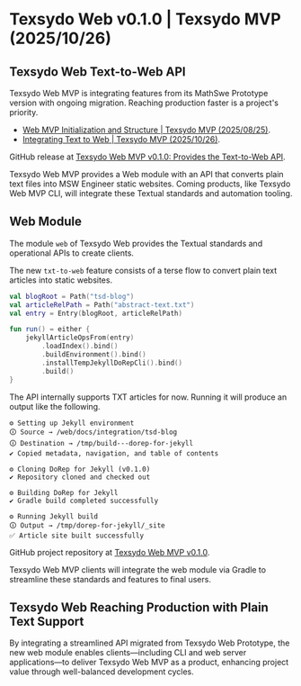 <!-- Copyright (c) 2025 Tobias Briones. All rights reserved. -->
<!-- SPDX-License-Identifier: CC-BY-4.0 -->
<!-- This file is part of https://github.com/tobiasbriones/blog -->

# Texsydo Web v0.1.0 | Texsydo MVP (2025/10/26)

## Texsydo Web Text-to-Web API

Texsydo Web MVP is integrating features from its MathSwe Prototype version with
ongoing migration. Reaching production faster is a project's priority.

- [Web MVP Initialization and Structure \| Texsydo MVP (2025/08/25)](https://blog.mathsoftware.engineer/web-mvp-initialization-and-structure---texsydo-mvp-2025-08-25).
- [Integrating Text to Web \| Texsydo MVP (2025/10/26)](https://blog.mathsoftware.engineer/integrating-text-to-web---texsydo-mvp-2025-10-26).

GitHub release
at [Texsydo Web MVP v0.1.0: Provides the Text-to-Web API](https://github.com/texsydo/texsydo---mvp/releases/tag/v0.2.0).

Texsydo Web MVP provides a Web module with an API that converts plain text files
into MSW Engineer static websites. Coming products, like Texsydo Web MVP CLI,
will integrate these Textual standards and automation tooling.

## Web Module

The module `web` of Texsydo Web provides the Textual standards and operational
APIs to create clients.

The new `txt-to-web` feature consists of a terse flow to convert plain text
articles into static websites.

```kotlin
val blogRoot = Path("tsd-blog")
val articleRelPath = Path("abstract-text.txt")
val entry = Entry(blogRoot, articleRelPath)

fun run() = either {
    jekyllArticleOpsFrom(entry)
        .loadIndex().bind()
        .buildEnvironment().bind()
        .installTempJekyllDoRepCli().bind()
        .build()
}
```

The API internally supports TXT articles for now. Running it will produce an
output like the following.

```
⚙ Setting up Jekyll environment
🛈 Source → /web/docs/integration/tsd-blog
🛈 Destination → /tmp/build---dorep-for-jekyll
✔ Copied metadata, navigation, and table of contents

⚙ Cloning DoRep for Jekyll (v0.1.0)
✔ Repository cloned and checked out

⚙ Building DoRep for Jekyll
✔ Gradle build completed successfully

⚙ Running Jekyll build
🛈 Output → /tmp/dorep-for-jekyll/_site
✅ Article site built successfully
```

GitHub project repository at
[Texsydo Web MVP v0.1.0](https://github.com/texsydo/texsydo---mvp/tree/v0.2.0/tsd-web---mvp).

Texsydo Web MVP clients will integrate the web module via Gradle to streamline
these standards and features to final users.

## Texsydo Web Reaching Production with Plain Text Support

By integrating a streamlined API migrated from Texsydo Web Prototype, the new
web module enables clients—including CLI and web server applications—to deliver
Texsydo Web MVP as a product, enhancing project value through well-balanced
development cycles.
